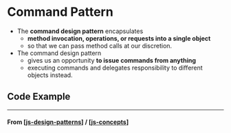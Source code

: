 # Command Pattern

- The **command design pattern** encapsulates
  - **method invocation, operations, or requests into a single object**
  - so that we can pass method calls at our discretion.
- The command design pattern
  - gives us an opportunity **to issue commands from anything**
  - executing commands and delegates responsibility to different objects instead.

## Code Example

---

#### **From** [[js-design-patterns]] / [[js-concepts]]

[//begin]: # "Autogenerated link references for markdown compatibility"
[js-design-patterns]: js-design-patterns "JS Design Patterns"
[js-concepts]: ../js-concepts "JS Concepts"
[//end]: # "Autogenerated link references"
